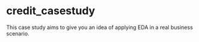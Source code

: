 # credit_casestudy
This case study aims to give you an idea of applying EDA in a real business scenario.

